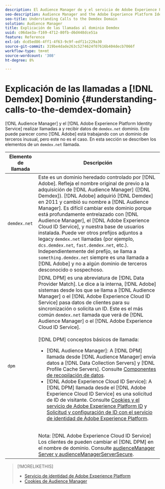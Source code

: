 ```yaml
---
description: El Audience Manager de y el servicio de Adobe Experience Platform ID realizan llamadas a y reciben datos del dominio demdex.net. Esto puede parecer que el Adobe funciona con un dominio de terceros inusual, pero no es el caso. Esta sección describe los elementos de una llamada a demdex.net.
seo-description: Audience Manager and the Adobe Experience Platform Identity Service make calls to and receive data from the demdex.net domain. This may seem like Adobe is working with an unusual third-party domain, but this is not the case. This section describes the elements in a demdex.net call.
seo-title: Understanding Calls to the Demdex Domain
solution: Audience Manager
title: Explicación de las llamadas al dominio Demdex
uuid: c06dae3a-f169-4712-80fb-d6d448dce51a
feature: Reference
exl-id: dcd5ed86-4ff1-4f63-9c9f-edf11c229a30
source-git-commit: 319be4dade263c5274624f07616b404decb7066f
workflow-type: tm+mt
source-wordcount: '308'
ht-degree: 8%

---
```


# Explicación de las llamadas a [!DNL Demdex] Dominio {#understanding-calls-to-the-demdex-domain}

[!DNL Audience Manager] y el [!DNL Adobe Experience Platform Identity Service] realizar llamadas a y recibir datos de `demdex.net` dominio. Esto puede parecer como [!DNL Adobe] está trabajando con un dominio de terceros inusual, pero este no es el caso. En esta sección se describen los elementos de un `demdex.net` llamada.

| Elemento de llamada | Descripción |
|---|---|
| `demdex.net` | Este es un dominio heredado controlado por [!DNL Adobe]. Refleja el nombre original de previo a la adquisición de [!DNL Audience Manager] ([!DNL Demdex]). [!DNL Adobe] adquirió [!DNL Demdex] en 2011 y cambió su nombre a [!DNL Audience Manager]. Es difícil cambiar este dominio porque está profundamente entrelazado con [!DNL Audience Manager], el [!DNL Adobe Experience Cloud ID Service], y nuestra base de usuarios instalada. Puede ver otros prefijos adjuntos a legacy `demdex.net` llamadas (por ejemplo, `dcs.demdex.net`, `fast.demdex.net`, etc.). Independientemente del prefijo, se llama a `something.demdex.net` siempre es una llamada a [!DNL Adobe] y no a algún dominio de terceros desconocido o sospechoso. |
| `dpm` | [!DNL DPM] es una abreviatura de [!DNL Data Provider Match]. Le dice a la interna, [!DNL Adobe] sistemas desde los que se llama a [!DNL Audience Manager] o el [!DNL Adobe Experience Cloud ID Service] pasa datos de clientes para su sincronización o solicita un ID. Este es el más común `demdex.net` llamada que verá de [!DNL Audience Manager] o el [!DNL Adobe Experience Cloud ID Service]. <br><br>[!DNL DPM] conceptos básicos de llamada: <ul><li>[!DNL Audience Manager]: A [!DNL DPM] llamada desde [!DNL Audience Manager] envía datos a [!DNL Data Collection Servers] y [!DNL Profile Cache Servers]. Consulte [Componentes de recopilación de datos](../reference/system-components/components-data-collection.md).</li><li>[!DNL Adobe Experience Cloud ID Service]: A [!DNL DPM] llamada desde el [!DNL Adobe Experience Cloud ID Service] es una solicitud de ID de visitante. Consulte [Cookies y el servicio de Adobe Experience Platform ID](https://experienceleague.adobe.com/docs/id-service/using/intro/cookies.html) y [Solicitud y configuración de ID con el servicio de identidad de Adobe Experience Platform](https://experienceleague.adobe.com/docs/id-service/using/intro/id-request.html).</li></ul><br>Nota: [!DNL Adobe Experience Cloud ID Service] Los clientes de pueden cambiar el [!DNL DPM] en el nombre de dominio. Consulte [audienceManager Server y audienceManagerServerSecure](https://experienceleague.adobe.com/docs/id-service/using/id-service-api/configurations/subdomain-config.html). |

>[!MORELIKETHIS]
>
>* [Servicio de identidad de Adobe Experience Platform](https://experienceleague.adobe.com/docs/id-service/using/home.html)
>* [Cookies de Audience Manager](https://experienceleague.adobe.com/docs/core-services/interface/ec-cookies/cookies-am.html)

